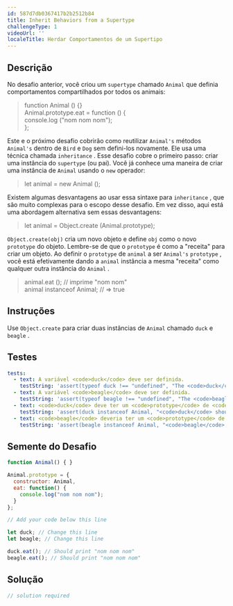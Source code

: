 ```yaml
---
id: 587d7db0367417b2b2512b84
title: Inherit Behaviors from a Supertype
challengeType: 1
videoUrl: ''
localeTitle: Herdar Comportamentos de um Supertipo
---
```


## Descrição
<section id="description"> No desafio anterior, você criou um <code>supertype</code> chamado <code>Animal</code> que definia comportamentos compartilhados por todos os animais: <blockquote> function Animal () {} <br> Animal.prototype.eat = function () { <br> console.log (&quot;nom nom nom&quot;); <br> }; </blockquote> Este e o próximo desafio cobrirão como reutilizar <code>Animal&#39;s</code> métodos <code>Animal&#39;s</code> dentro de <code>Bird</code> e <code>Dog</code> sem defini-los novamente. Ele usa uma técnica chamada <code>inheritance</code> . Esse desafio cobre o primeiro passo: criar uma instância do <code>supertype</code> (ou pai). Você já conhece uma maneira de criar uma instância de <code>Animal</code> usando o <code>new</code> operador: <blockquote> let animal = new Animal (); </blockquote> Existem algumas desvantagens ao usar essa sintaxe para <code>inheritance</code> , que são muito complexas para o escopo desse desafio. Em vez disso, aqui está uma abordagem alternativa sem essas desvantagens: <blockquote> let animal = Object.create (Animal.prototype); </blockquote> <code>Object.create(obj)</code> cria um novo objeto e define <code>obj</code> como o novo <code>prototype</code> do objeto. Lembre-se de que o <code>prototype</code> é como a &quot;receita&quot; para criar um objeto. Ao definir o <code>prototype</code> de <code>animal</code> a ser <code>Animal&#39;s</code> <code>prototype</code> , você está efetivamente dando a <code>animal</code> instância a mesma &quot;receita&quot; como qualquer outra instância do <code>Animal</code> . <blockquote> animal.eat (); // imprime &quot;nom nom&quot; <br> animal instanceof Animal; // =&gt; true </blockquote></section>

## Instruções
<section id="instructions"> Use <code>Object.create</code> para criar duas instâncias de <code>Animal</code> chamado <code>duck</code> e <code>beagle</code> . </section>

## Testes
<section id='tests'>

```yml
tests:
  - text: A variável <code>duck</code> deve ser definida.
    testString: 'assert(typeof duck !== "undefined", "The <code>duck</code> variable should be defined.");'
  - text: A variável <code>beagle</code> deve ser definida.
    testString: 'assert(typeof beagle !== "undefined", "The <code>beagle</code> variable should be defined.");'
  - text: <code>duck</code> deve ter um <code>prototype</code> de <code>Animal</code> .
    testString: 'assert(duck instanceof Animal, "<code>duck</code> should have a <code>prototype</code> of <code>Animal</code>.");'
  - text: <code>beagle</code> deveria ter um <code>prototype</code> de <code>Animal</code> .
    testString: 'assert(beagle instanceof Animal, "<code>beagle</code> should have a <code>prototype</code> of <code>Animal</code>.");'

```

</section>

## Semente do Desafio
<section id='challengeSeed'>

<div id='js-seed'>

```js
function Animal() { }

Animal.prototype = {
  constructor: Animal,
  eat: function() {
    console.log("nom nom nom");
  }
};

// Add your code below this line

let duck; // Change this line
let beagle; // Change this line

duck.eat(); // Should print "nom nom nom"
beagle.eat(); // Should print "nom nom nom"

```

</div>



</section>

## Solução
<section id='solution'>

```js
// solution required
```
</section>
